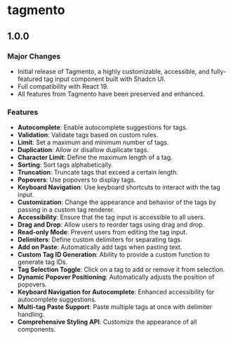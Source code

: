 # tagmento

## 1.0.0

### Major Changes

- Initial release of Tagmento, a highly customizable, accessible, and fully-featured tag input component built with Shadcn UI.
- Full compatibility with React 19.
- All features from Tagmento have been preserved and enhanced.

### Features

- **Autocomplete**: Enable autocomplete suggestions for tags.
- **Validation**: Validate tags based on custom rules.
- **Limit**: Set a maximum and minimum number of tags.
- **Duplication**: Allow or disallow duplicate tags.
- **Character Limit**: Define the maximum length of a tag.
- **Sorting**: Sort tags alphabetically.
- **Truncation**: Truncate tags that exceed a certain length.
- **Popovers**: Use popovers to display tags.
- **Keyboard Navigation**: Use keyboard shortcuts to interact with the tag input.
- **Customization**: Change the appearance and behavior of the tags by passing in a custom tag renderer.
- **Accessibility**: Ensure that the tag input is accessible to all users.
- **Drag and Drop**: Allow users to reorder tags using drag and drop.
- **Read-only Mode**: Prevent users from editing the tag input.
- **Delimiters**: Define custom delimiters for separating tags.
- **Add on Paste**: Automatically add tags when pasting text.
- **Custom Tag ID Generation**: Ability to provide a custom function to generate tag IDs.
- **Tag Selection Toggle**: Click on a tag to add or remove it from selection.
- **Dynamic Popover Positioning**: Automatically adjusts the position of popovers.
- **Keyboard Navigation for Autocomplete**: Enhanced accessibility for autocomplete suggestions.
- **Multi-tag Paste Support**: Paste multiple tags at once with delimiter handling.
- **Comprehensive Styling API**: Customize the appearance of all components.